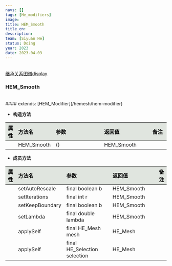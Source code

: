 ```yaml
---
navs: []
tags: [He_modifiers]
image:
title: HEM_Smooth
title_cn:
description: 
team: [Siyuan He]
status: Doing
year: 2023
date: 2023-04-03
---
```

<style>
table th:first-of-type {
width:5%;
}
table th:nth-of-type(2) {
width:20%;
}
table th:nth-of-type(3) {
width:30%;
}
table th:nth-of-type(4) {
width:30%;
}
table th:nth-of-type(5) {
width:8cm;
}
table th {
color: rgba(0,0,0)!important;
font-weight: bold; /*加粗*/
/* text-align: center !important; 内容居中，加上 !important 避免被 Markdown 样式覆盖 */
background: rgba(224,229,223,10)!important; /*背景色*/
}
</style>
            

<br>
<a href="/display/hemesh" onclick="saveReferrer()">继承关系图谱display</a>
<script>
function saveReferrer() {
  var referrer ='HEM_Smooth';
  localStorage.setItem('referrer', referrer);
}
</script>

<br>

### HEM_Smooth

<br>
#### extends:   [HEM_Modifier](/hemesh/hem-modifier)
<br>


- **构造方法**

| 属性   | 方法名        | 参数   | 返回值        | 备注   |
|:-----|:-----------|:-----|:-----------|:-----|
|      | HEM_Smooth | ()   | HEM_Smooth |      |

- **成员方法**

| 属性   | 方法名             | 参数                           | 返回值        | 备注   |
|:-----|:----------------|:-----------------------------|:-----------|:-----|
|      | setAutoRescale  | final boolean b              | HEM_Smooth |      |
|      | setIterations   | final int r                  | HEM_Smooth |      |
|      | setKeepBoundary | final boolean b              | HEM_Smooth |      |
|      | setLambda       | final double lambda          | HEM_Smooth |      |
|      | applySelf       | final HE_Mesh mesh           | HE_Mesh    |      |
|      | applySelf       | final HE_Selection selection | HE_Mesh    |      |